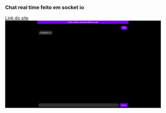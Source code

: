 ### Chat real time feito em socket io

<a href="https://chat-socket-io-gustavo.herokuapp.com"> Link do site </a>
<img src="./img/exemplo.png">
